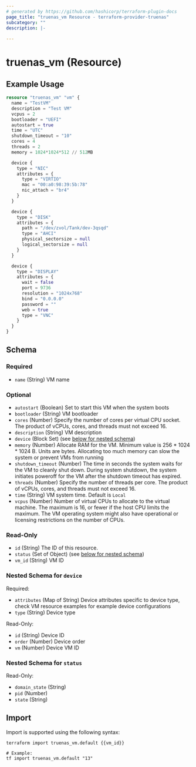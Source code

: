 ```yaml
---
# generated by https://github.com/hashicorp/terraform-plugin-docs
page_title: "truenas_vm Resource - terraform-provider-truenas"
subcategory: ""
description: |-
  
---
```


# truenas_vm (Resource)



## Example Usage

```terraform
resource "truenas_vm" "vm" {
  name = "TestVM"
  description = "Test VM"
  vcpus = 2
  bootloader = "UEFI"
  autostart = true
  time = "UTC"
  shutdown_timeout = "10"
  cores = 4
  threads = 2
  memory = 1024*1024*512 // 512MB

  device {
    type = "NIC"
    attributes = {
      type = "VIRTIO"
      mac = "00:a0:98:39:5b:78"
      nic_attach = "br4"
    }
  }

  device {
    type = "DISK"
    attributes = {
      path = "/dev/zvol/Tank/dev-3qsqd"
      type = "AHCI"
      physical_sectorsize = null
      logical_sectorsize = null
    }
  }

  device {
    type = "DISPLAY"
    attributes = {
      wait = false
      port = 9736
      resolution = "1024x768"
      bind = "0.0.0.0"
      password = ""
      web = true
      type = "VNC"
    }
  }
}
```

<!-- schema generated by tfplugindocs -->
## Schema

### Required

- `name` (String) VM name

### Optional

- `autostart` (Boolean) Set to start this VM when the system boots
- `bootloader` (String) VM bootloader
- `cores` (Number) Specify the number of cores per virtual CPU socket. The product of vCPUs, cores, and threads must not exceed 16.
- `description` (String) VM description
- `device` (Block Set) (see [below for nested schema](#nestedblock--device))
- `memory` (Number) Allocate RAM for the VM. Minimum value is 256 * 1024 * 1024 B. Units are bytes. Allocating too much memory can slow the system or prevent VMs from running
- `shutdown_timeout` (Number) The time in seconds the system waits for the VM to cleanly shut down. During system shutdown, the system initiates poweroff for the VM after the shutdown timeout has expired.
- `threads` (Number) Specify the number of threads per core. The product of vCPUs, cores, and threads must not exceed 16.
- `time` (String) VM system time. Default is `Local`
- `vcpus` (Number) Number of virtual CPUs to allocate to the virtual machine. The maximum is 16, or fewer if the host CPU limits the maximum. The VM operating system might also have operational or licensing restrictions on the number of CPUs.

### Read-Only

- `id` (String) The ID of this resource.
- `status` (Set of Object) (see [below for nested schema](#nestedatt--status))
- `vm_id` (String) VM ID

<a id="nestedblock--device"></a>
### Nested Schema for `device`

Required:

- `attributes` (Map of String) Device attributes specific to device type, check VM resource examples for example device configurations
- `type` (String) Device type

Read-Only:

- `id` (String) Device ID
- `order` (Number) Device order
- `vm` (Number) Device VM ID


<a id="nestedatt--status"></a>
### Nested Schema for `status`

Read-Only:

- `domain_state` (String)
- `pid` (Number)
- `state` (String)

## Import

Import is supported using the following syntax:

```shell
terraform import truenas_vm.default {{vm_id}}

# Example:
tf import truenas_vm.default "13"
```
